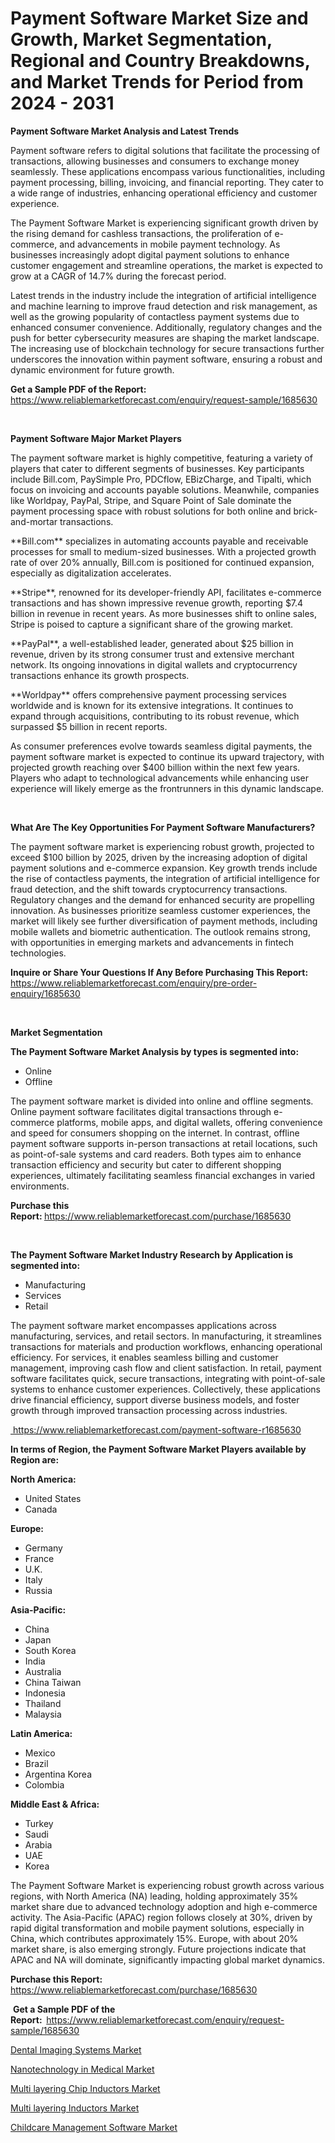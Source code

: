 <p><h1>Payment Software Market Size and Growth, Market Segmentation, Regional and Country Breakdowns, and Market Trends for Period from 2024 -  2031</h1></p><p><strong>Payment Software Market Analysis and Latest Trends</strong></p>
<p><p>Payment software refers to digital solutions that facilitate the processing of transactions, allowing businesses and consumers to exchange money seamlessly. These applications encompass various functionalities, including payment processing, billing, invoicing, and financial reporting. They cater to a wide range of industries, enhancing operational efficiency and customer experience.</p><p>The Payment Software Market is experiencing significant growth driven by the rising demand for cashless transactions, the proliferation of e-commerce, and advancements in mobile payment technology. As businesses increasingly adopt digital payment solutions to enhance customer engagement and streamline operations, the market is expected to grow at a CAGR of 14.7% during the forecast period. </p><p>Latest trends in the industry include the integration of artificial intelligence and machine learning to improve fraud detection and risk management, as well as the growing popularity of contactless payment systems due to enhanced consumer convenience. Additionally, regulatory changes and the push for better cybersecurity measures are shaping the market landscape. The increasing use of blockchain technology for secure transactions further underscores the innovation within payment software, ensuring a robust and dynamic environment for future growth.</p></p>
<p><strong>Get a Sample PDF of the Report:&nbsp;</strong> <a href="https://www.reliablemarketforecast.com/enquiry/request-sample/1685630?utm_campaign=1159&utm_medium=2&utm_source=Github&utm_content=ia&utm_term=06102024&utm_id=payment-software">https://www.reliablemarketforecast.com/enquiry/request-sample/1685630</a></p>
<p>&nbsp;</p>
<p><strong>Payment Software Major Market Players</strong></p>
<p><p>The payment software market is highly competitive, featuring a variety of players that cater to different segments of businesses. Key participants include Bill.com, PaySimple Pro, PDCflow, EBizCharge, and Tipalti, which focus on invoicing and accounts payable solutions. Meanwhile, companies like Worldpay, PayPal, Stripe, and Square Point of Sale dominate the payment processing space with robust solutions for both online and brick-and-mortar transactions.</p><p>**Bill.com** specializes in automating accounts payable and receivable processes for small to medium-sized businesses. With a projected growth rate of over 20% annually, Bill.com is positioned for continued expansion, especially as digitalization accelerates.</p><p>**Stripe**, renowned for its developer-friendly API, facilitates e-commerce transactions and has shown impressive revenue growth, reporting $7.4 billion in revenue in recent years. As more businesses shift to online sales, Stripe is poised to capture a significant share of the growing market.</p><p>**PayPal**, a well-established leader, generated about $25 billion in revenue, driven by its strong consumer trust and extensive merchant network. Its ongoing innovations in digital wallets and cryptocurrency transactions enhance its growth prospects.</p><p>**Worldpay** offers comprehensive payment processing services worldwide and is known for its extensive integrations. It continues to expand through acquisitions, contributing to its robust revenue, which surpassed $5 billion in recent reports.</p><p>As consumer preferences evolve towards seamless digital payments, the payment software market is expected to continue its upward trajectory, with projected growth reaching over $400 billion within the next few years. Players who adapt to technological advancements while enhancing user experience will likely emerge as the frontrunners in this dynamic landscape.</p></p>
<p>&nbsp;</p>
<p><strong>What Are The Key Opportunities For Payment Software Manufacturers?</strong></p>
<p><p>The payment software market is experiencing robust growth, projected to exceed $100 billion by 2025, driven by the increasing adoption of digital payment solutions and e-commerce expansion. Key growth trends include the rise of contactless payments, the integration of artificial intelligence for fraud detection, and the shift towards cryptocurrency transactions. Regulatory changes and the demand for enhanced security are propelling innovation. As businesses prioritize seamless customer experiences, the market will likely see further diversification of payment methods, including mobile wallets and biometric authentication. The outlook remains strong, with opportunities in emerging markets and advancements in fintech technologies.</p></p>
<p><strong>Inquire or Share Your Questions If Any Before Purchasing This Report:</strong> <a href="https://www.reliablemarketforecast.com/enquiry/pre-order-enquiry/1685630?utm_campaign=1159&utm_medium=2&utm_source=Github&utm_content=ia&utm_term=06102024&utm_id=payment-software">https://www.reliablemarketforecast.com/enquiry/pre-order-enquiry/1685630</a></p>
<p>&nbsp;</p>
<p><strong>Market Segmentation</strong></p>
<p><strong>The Payment Software Market Analysis by types is segmented into:</strong></p>
<p><ul><li>Online</li><li>Offline</li></ul></p>
<p><p>The payment software market is divided into online and offline segments. Online payment software facilitates digital transactions through e-commerce platforms, mobile apps, and digital wallets, offering convenience and speed for consumers shopping on the internet. In contrast, offline payment software supports in-person transactions at retail locations, such as point-of-sale systems and card readers. Both types aim to enhance transaction efficiency and security but cater to different shopping experiences, ultimately facilitating seamless financial exchanges in varied environments.</p></p>
<p><strong>Purchase this Report:&nbsp;</strong><a href="https://www.reliablemarketforecast.com/purchase/1685630?utm_campaign=1159&utm_medium=2&utm_source=Github&utm_content=ia&utm_term=06102024&utm_id=payment-software">https://www.reliablemarketforecast.com/purchase/1685630</a></p>
<p>&nbsp;</p>
<p><strong>The Payment Software Market Industry Research by Application is segmented into:</strong></p>
<p><ul><li>Manufacturing</li><li>Services</li><li>Retail</li></ul></p>
<p><p>The payment software market encompasses applications across manufacturing, services, and retail sectors. In manufacturing, it streamlines transactions for materials and production workflows, enhancing operational efficiency. For services, it enables seamless billing and customer management, improving cash flow and client satisfaction. In retail, payment software facilitates quick, secure transactions, integrating with point-of-sale systems to enhance customer experiences. Collectively, these applications drive financial efficiency, support diverse business models, and foster growth through improved transaction processing across industries.</p></p>
<p><a href="https://www.reliablemarketforecast.com/payment-software-r1685630?utm_campaign=1159&utm_medium=2&utm_source=Github&utm_content=ia&utm_term=06102024&utm_id=payment-software">&nbsp;https://www.reliablemarketforecast.com/payment-software-r1685630</a></p>
<p><strong>In terms of Region, the Payment Software Market Players available by Region are:</strong></p>
<p>
    <p> <strong> North America: </strong>
        <ul>
            <li>United States</li>
            <li>Canada</li>
        </ul>
        </p> 
    <p> <strong> Europe: </strong>
        <ul>
            <li>Germany</li>
            <li>France</li>
            <li>U.K.</li>
            <li>Italy</li>
            <li>Russia</li>
        </ul>
        </p> 
    <p> <strong> Asia-Pacific: </strong>
        <ul>
            <li>China</li>
            <li>Japan</li>
            <li>South Korea</li>
            <li>India</li>
            <li>Australia</li>
            <li>China Taiwan</li>
            <li>Indonesia</li>
            <li>Thailand</li>
            <li>Malaysia</li>
        </ul>
        </p> 
    <p> <strong> Latin America: </strong>
        <ul>
            <li>Mexico</li>
            <li>Brazil</li>
            <li>Argentina Korea</li>
            <li>Colombia</li>
        </ul>
        </p> 
    <p> <strong> Middle East & Africa: </strong>
        <ul>
            <li>Turkey</li>
            <li>Saudi</li>
            <li>Arabia</li>
            <li>UAE</li>
            <li>Korea</li>
        </ul>
    </p>
    </p>
<p><p>The Payment Software Market is experiencing robust growth across various regions, with North America (NA) leading, holding approximately 35% market share due to advanced technology adoption and high e-commerce activity. The Asia-Pacific (APAC) region follows closely at 30%, driven by rapid digital transformation and mobile payment solutions, especially in China, which contributes approximately 15%. Europe, with about 20% market share, is also emerging strongly. Future projections indicate that APAC and NA will dominate, significantly impacting global market dynamics.</p></p>
<p><strong>Purchase this Report: </strong><a href="https://www.reliablemarketforecast.com/purchase/1685630?utm_campaign=1159&utm_medium=2&utm_source=Github&utm_content=ia&utm_term=06102024&utm_id=payment-software">https://www.reliablemarketforecast.com/purchase/1685630</a></p>
<p>&nbsp;<strong>Get a Sample PDF of the Report:&nbsp;&nbsp;</strong><a href="https://www.reliablemarketforecast.com/enquiry/request-sample/1685630?utm_campaign=1159&utm_medium=2&utm_source=Github&utm_content=ia&utm_term=06102024&utm_id=payment-software">https://www.reliablemarketforecast.com/enquiry/request-sample/1685630</a></p>
<p><strong></strong></p>
<p><p><a href="https://www.linkedin.com/pulse/dental-imaging-systems-sector-surge-128-growth-roadmap-fw2ae?utm_campaign=1159&utm_medium=2&utm_source=Github&utm_content=ia&utm_term=06102024&utm_id=payment-software">Dental Imaging Systems Market</a></p><p><a href="https://www.linkedin.com/pulse/emerging-nanotechnology-medical-market-opportunities-analysis-30y1e?utm_campaign=1159&utm_medium=2&utm_source=Github&utm_content=ia&utm_term=06102024&utm_id=payment-software">Nanotechnology in Medical Market</a></p><p><a href="https://issuu.com/reportprime-2/docs/multi-layering-chip-inductors-marke_a50797b1dec364?utm_campaign=1159&utm_medium=2&utm_source=Github&utm_content=ia&utm_term=06102024&utm_id=payment-software">Multi layering Chip Inductors Market</a></p><p><a href="https://issuu.com/reportprime-2/docs/multi-layering-inductors-market-siz_70fb8f93f886c0?utm_campaign=1159&utm_medium=2&utm_source=Github&utm_content=ia&utm_term=06102024&utm_id=payment-software">Multi layering Inductors Market</a></p><p><a href="https://www.linkedin.com/pulse/childcare-management-software-market-dynamics-application-ncjbc?utm_campaign=1159&utm_medium=2&utm_source=Github&utm_content=ia&utm_term=06102024&utm_id=payment-software">Childcare Management Software Market</a></p></p>